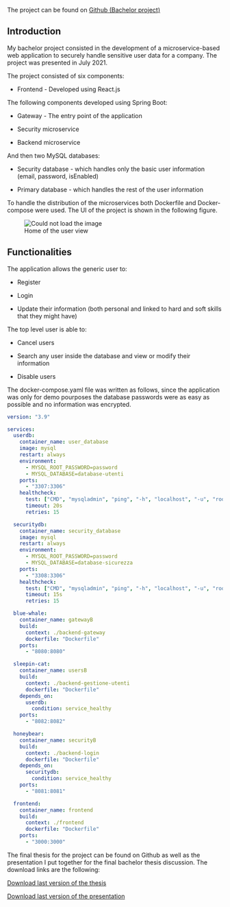 The project can be found on <a href="https://github.com/S3gmentati0nFaultUni/Anagrafica-Aziendale">Github (Bachelor project)</a>

<h2> Introduction </h2>
My bachelor project consisted in the development of a microservice-based web application to securely handle sensitive user data for a company. The project was presented in July 2021.

The project consisted of six components:

- Frontend - Developed using React.js

The following components developed using Spring Boot:

- Gateway - The entry point of the application

- Security microservice

- Backend microservice

And then two MySQL databases:

- Security database - which handles only the basic user information (email, password, isEnabled)

- Primary database - which handles the rest of the user information

To handle the distribution of the microservices both Dockerfile and Docker-compose were used. The UI of the project is shown in the following figure.

<figure>
  <img src="../assets/frontend.png" alt="Could not load the image">
  <figcaption>Home of the user view</figcaption>
</figure>

<h2> Functionalities </h2>
The application allows the generic user to:

- Register

- Login

- Update their information (both personal and linked to hard and soft skills that they might have)

The top level user is able to:

- Cancel users

- Search any user inside the database and view or modify their information

- Disable users

The docker-compose.yaml file was written as follows, since the application was only for demo pourposes the database passwords were as easy as possible and no information was encrypted.

```yaml
version: "3.9"

services:
  userdb:
    container_name: user_database
    image: mysql
    restart: always
    environment:
      - MYSQL_ROOT_PASSWORD=password
      - MYSQL_DATABASE=database-utenti
    ports:
      - "3307:3306"
    healthcheck:
      test: ["CMD", "mysqladmin", "ping", "-h", "localhost", "-u", "root", "-p password"]
      timeout: 20s
      retries: 15

  securitydb:
    container_name: security_database
    image: mysql
    restart: always
    environment:
      - MYSQL_ROOT_PASSWORD=password
      - MYSQL_DATABASE=database-sicurezza
    ports:
      - "3308:3306"
    healthcheck:
      test: ["CMD", "mysqladmin", "ping", "-h", "localhost", "-u", "root", "-p password"]
      timeout: 15s
      retries: 15

  blue-whale:
    container_name: gatewayB
    build:
      context: ./backend-gateway
      dockerfile: "Dockerfile"
    ports:
      - "8080:8080"

  sleepin-cat:
    container_name: usersB
    build:
      context: ./backend-gestione-utenti
      dockerfile: "Dockerfile"
    depends_on:
      userdb:
        condition: service_healthy
    ports:
      - "8082:8082"

  honeybear:
    container_name: securityB
    build:
      context: ./backend-login
      dockerfile: "Dockerfile"
    depends_on:
      securitydb:
        condition: service_healthy
    ports:
      - "8081:8081"

  frontend:
    container_name: frontend
    build:
      context: ./frontend
      dockerfile: "Dockerfile"
    ports:
      - "3000:3000"
```

The final thesis for the project can be found on Github as well as the presentation I put together for the final bachelor thesis discussion. The download links are the following:

<a href="https://github.com/S3gmentati0nFaultUni/Tesi-triennale/releases/download/Major/Tesi.pdf">Download last version of the thesis</a>

<a href="https://github.com/S3gmentati0nFaultUni/Tesi-triennale/releases/download/Major/Presentazione.pdf">Download last version of the presentation</a>
